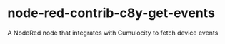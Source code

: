 # node-red-contrib-c8y-get-events
A NodeRed node that integrates with Cumulocity to fetch device events
